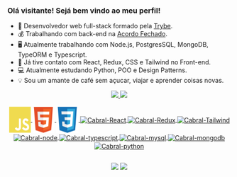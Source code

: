 ### Olá visitante! Sejá bem vindo ao meu perfil!

- 🌱 Desenvolvedor web full-stack formado pela [Trybe](https://www.betrybe.com/).
- 💰 Trabalhando com back-end na [Acordo Fechado](https://www.acordofechado.com.br/).
- 🖥️ Atualmente trabalhando com Node.js, PostgresSQL, MongoDB, TypeORM e Typescript.
- 🎨 Já tive contato com React, Redux, CSS e Tailwind no Front-end.
- 💻 Atualmente estudando Python, POO e Design Patterns.
- 💡 Sou um amante de café sem açucar, viajar e aprender coisas novas.


<div align="center">
  <a href="https://github.com/GusCabraal">
  <img height="180em" src="https://github-readme-stats.vercel.app/api?username=GusCabraal&show_icons=true&theme=dracula&include_all_commits=true&count_private=true"/>
  <img height="180em" src="https://github-readme-stats.vercel.app/api/top-langs/?username=GusCabraal&layout=compact&langs_count=7&theme=dracula"/>
</div>

<div style="display: inline_block" align="center"><br>
  <img style="margin: 100" align="center" alt="Cabral-Js" height="60" width="50" src="https://raw.githubusercontent.com/devicons/devicon/master/icons/javascript/javascript-plain.svg">
  <img align="center" alt="Cabral-HTML" height="60" width="50" src="https://raw.githubusercontent.com/devicons/devicon/master/icons/html5/html5-original.svg">
  <img align="center" alt="Cabral-CSS" height="60" width="50" src="https://raw.githubusercontent.com/devicons/devicon/master/icons/css3/css3-original.svg">
  <img align="center" alt="Cabral-React" height="60" width="50" src="https://cdn.jsdelivr.net/gh/devicons/devicon/icons/react/react-original.svg">
  <img align="center" alt="Cabral-Redux" height="60" width="50" src="https://cdn.jsdelivr.net/gh/devicons/devicon/icons/redux/redux-original.svg">
  <img align="center" alt="Cabral-Tailwind" height="100" width="100" src="https://cdn.jsdelivr.net/gh/devicons/devicon/icons/tailwindcss/tailwindcss-original-wordmark.svg">
    <img align="center" alt="Cabral-node" height="60" width="50" src="https://cdn.jsdelivr.net/gh/devicons/devicon/icons/nodejs/nodejs-plain-wordmark.svg"/>
    <img align="center" alt="Cabral-typescript" height="60" width="50" src="https://cdn.jsdelivr.net/gh/devicons/devicon/icons/typescript/typescript-original.svg"/>
    <img align="center" alt="Cabral-mysql" height="60" width="50" src="https://cdn.jsdelivr.net/gh/devicons/devicon/icons/mysql/mysql-original-wordmark.svg"/>
    <img align="center" alt="Cabral-mongodb" height="60" width="50" src="https://cdn.jsdelivr.net/gh/devicons/devicon/icons/mongodb/mongodb-plain-wordmark.svg"/>
    <img align="center" alt="Cabral-python" height="60" width="50" src="https://cdn.jsdelivr.net/gh/devicons/devicon/icons/python/python-original-wordmark.svg"/>
</div>
  
  ##
  
  <div align="center"> 
  <a href="https://www.linkedin.com/in/guscabraal/" target="_blank"><img src="https://img.shields.io/badge/-LinkedIn-%230077B5?style=for-the-badge&logo=linkedin&logoColor=white" target="_blank"></a> 
  <a href = "mailto:gustavocabral97@hotmail.com"><img src="https://img.shields.io/badge/Microsoft_Outlook-0078D4?style=for-the-badge&logo=microsoft-outlook&logoColor=white" target="_blank"></a>

<!--  
  ![Snake animation](https://github.com/GusCabraal/GusCabraal/blob/output/github-contribution-grid-snake.svg) -->
</div>
